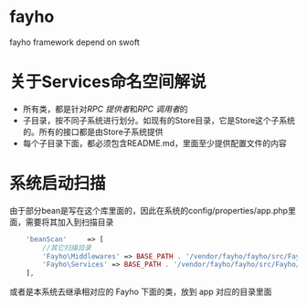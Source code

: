 # fayho
fayho framework depend on swoft



# 关于Services命名空间解说
- 所有类，都是针对*RPC 提供者*和*RPC 调用者*的
- 子目录，按不同子系统进行划分。如现有的Store目录，它是Store这个子系统的。所有的接口都是由Store子系统提供
- 每个子目录下面，都必须包含README.md，里面至少提供配置文件的内容



# 系统启动扫描
由于部分bean是写在这个库里面的，因此在系统的config/properties/app.php里面，需要将其加入到扫描目录  
```php
    'beanScan'     => [
        //其它扫描目录
        'Fayho\Middlewares' => BASE_PATH . '/vendor/fayho/fayho/src/Fayho/Middlewares',
        'Fayho\Services' => BASE_PATH . '/vendor/fayho/fayho/src/Fayho/Services',
    ],
```
或者是本系统去继承相对应的 Fayho 下面的类，放到 app 对应的目录里面  